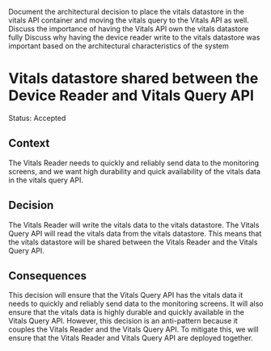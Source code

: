 Document the architectural decision to place the vitals datastore in the vitals API container and moving the vitals query to the Vitals API as well.
Discuss the importance of having the Vitals API own the vitals datastore fully
Discuss why having the device reader write to the vitals datastore was important based on the architectural characteristics of the system

# Vitals datastore shared between the Device Reader and Vitals Query API

Status: Accepted

## Context

The Vitals Reader needs to quickly and reliably send data to the monitoring
screens, and we want high durability and quick availability of the vitals data
in the vitals query API.

## Decision

The Vitals Reader will write the vitals data to the vitals datastore. The Vitals
Query API will read the vitals data from the vitals datastore. This means that
the vitals datastore will be shared between the Vitals Reader and the Vitals
Query API.

## Consequences

This decision will ensure that the Vitals Query API has the vitals data it needs
to quickly and reliably send data to the monitoring screens. It will also ensure
that the vitals data is highly durable and quickly available in the Vitals Query
API. However, this decision is an anti-pattern because it couples the Vitals
Reader and the Vitals Query API. To mitigate this, we will ensure that the
Vitals Reader and Vitals Query API are deployed together.
